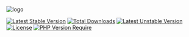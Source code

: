 ![logo](https://github.com/cgfeel/laravel-rotate-captcha/assets/578141/698a686e-38b5-4a7c-b0e7-5b8c6763f4fa)

[![Latest Stable Version](http://poser.pugx.org/levi/laravel-rotate-captcha/v)](https://packagist.org/packages/levi/laravel-rotate-captcha) [![Total Downloads](http://poser.pugx.org/levi/laravel-rotate-captcha/downloads)](https://packagist.org/packages/levi/laravel-rotate-captcha) [![Latest Unstable Version](http://poser.pugx.org/levi/laravel-rotate-captcha/v/unstable)](https://packagist.org/packages/levi/laravel-rotate-captcha) [![License](http://poser.pugx.org/levi/laravel-rotate-captcha/license)](https://packagist.org/packages/levi/laravel-rotate-captcha) [![PHP Version Require](http://poser.pugx.org/levi/laravel-rotate-captcha/require/php)](https://packagist.org/packages/levi/laravel-rotate-captcha)
